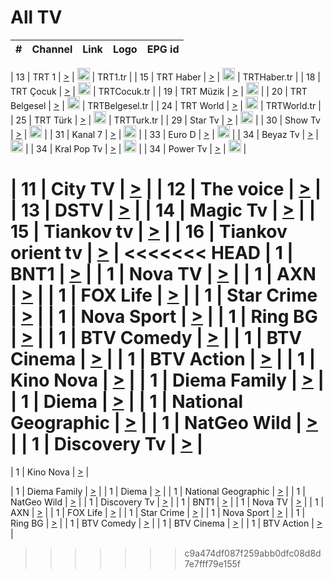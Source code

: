 <h1>All TV</h1>

| #   | Channel        | Link  | Logo | EPG id |
|:---:|:--------------:|:-----:|:----:|:------:|

| 13  | TRT 1            | [>](https://tv-trt1.medya.trt.com.tr/master.m3u8) | <img height="20" src="https://i.imgur.com/j786OLG.png"/> | TRT1.tr |
| 15  | TRT Haber        | [>](https://tv-trthaber.medya.trt.com.tr/master.m3u8) | <img height="20" src="https://i.imgur.com/OVfo8Ab.png"/> | TRTHaber.tr |
| 18  | TRT Çocuk        | [>](https://tv-trtcocuk.medya.trt.com.tr/master.m3u8) | <img height="20" src="https://i.imgur.com/QLFmD6d.png"/> | TRTCocuk.tr |
| 19  | TRT Müzik        | [>](https://tv-trtmuzik.medya.trt.com.tr/master.m3u8) | <img height="20" src="https://i.imgur.com/fIVFCEd.png"/> |
| 20  | TRT Belgesel     | [>](https://tv-trtbelgesel.medya.trt.com.tr/master.m3u8) | <img height="20" src="https://i.imgur.com/MGO87pe.png"/> | TRTBelgesel.tr |
| 24  | TRT World        | [>](https://tv-trtworld.medya.trt.com.tr/master.m3u8) | <img height="20" src="https://i.imgur.com/JEA2xpv.png"/> | TRTWorld.tr |
| 25  | TRT Türk         | [>](https://tv-trtturk.medya.trt.com.tr/master.m3u8) | <img height="20" src="https://i.imgur.com/OSTOQNw.png"/> | TRTTurk.tr |
| 29  | Star Tv   | [>](https://dogus-live.daioncdn.net/startv/startv_360p.m3u8) | <img height="20" src="https://i.imgur.com/IebUZx1.png"/> |
| 30  | Show Tv     | [>](https://ciner-live.daioncdn.net/showtv/showtv.m3u8) | <img height="20" src="https://i.imgur.com/IebUZx1.png"/> |
| 31  | Kanal 7     | [>](https://kanal7-live.daioncdn.net/kanal7/kanal7.m3u8) | <img height="20" src="https://i.imgur.com/IebUZx1.png"/> |
| 33  | Euro D    | [>](https://www.youtube.com/user/KanalD/live) | <img height="20" src="https://i.imgur.com/IebUZx1.png"/> |
| 34  | Beyaz Tv     | [>](https://beyaztv-live.daioncdn.net/beyaztv/beyaztv.m3u8) | <img height="20" src="https://i.imgur.com/IebUZx1.png"/> |
| 34  | Kral Pop Tv     | [>](https://www.youtube.com/watch?v=GuFTuKoXepw) | <img height="20" src="https://i.imgur.com/IebUZx1.png"/> |
| 34  | Power Tv     | [>](https://livetv.powerapp.com.tr/powerTV/powerhd.smil/chunklist.m3u8) | <img height="20" src="https://i.imgur.com/IebUZx1.png"/> |


| 11  | City TV | [>](https://tv.city.bg/play/tshls/citytv/index.m3u8) |
| 12  | The voice | [>](https://bss1.neterra.tv/thevoice/thevoice.m3u8) |
| 13  | DSTV | [>](http://46.249.95.140:8081/hls/data.m3u8) |
| 14  | Magic Tv | [>](https://bss1.neterra.tv/magictv/magictv.m3u8) |
| 15  | Tiankov tv | [>](https://streamer103.neterra.tv/tiankov-folk/live.m3u8) |
| 16  | Tiankov orient tv | [>](https://streamer103.neterra.tv/tiankov-orient/live.m3u8) |
<<<<<<< HEAD
| 1 | BNT1 | [>](https://ymkaya.xyz:22553/tv/bnt1/playlist.m3u8?wmsAuthSign=c2VydmVyX3RpbWU9MS85LzIwMjUgNzoyMjozNiBQTSZoYXNoX3ZhbHVlPXRHemxoRFV4M0JsMEt5VmxVandQMFE9PSZ2YWxpZG1pbnV0ZXM9NjA=) |
| 1 | Nova TV | [>](https://ymkaya.xyz:22553/tv/novatv/playlist.m3u8?wmsAuthSign=c2VydmVyX3RpbWU9MS85LzIwMjUgNzoyMjo0NiBQTSZoYXNoX3ZhbHVlPWMvd05vbENjcVJydjRFMGxET0JCUHc9PSZ2YWxpZG1pbnV0ZXM9NjA=) |
| 1 | AXN | [>](https://ymkaya.xyz:22553/tv/axn/playlist.m3u8?wmsAuthSign=c2VydmVyX3RpbWU9MS85LzIwMjUgNzoyMjo1NiBQTSZoYXNoX3ZhbHVlPVVGQks4V2dHNER3ZFBSUXZIanV1NGc9PSZ2YWxpZG1pbnV0ZXM9NjA=) |
| 1 | FOX Life | [>](https://ymkaya.xyz:22553/tv/foxlife/playlist.m3u8?wmsAuthSign=c2VydmVyX3RpbWU9MS85LzIwMjUgNzoyMzowNiBQTSZoYXNoX3ZhbHVlPVlQRGM5L281YUhVNGxFYmtEMXJpM3c9PSZ2YWxpZG1pbnV0ZXM9NjA=) |
| 1 | Star Crime | [>](https://ymkaya.xyz:22553/tv/foxcrime/playlist.m3u8?wmsAuthSign=c2VydmVyX3RpbWU9MS85LzIwMjUgNzoyMzoxNSBQTSZoYXNoX3ZhbHVlPVFQUHIzTlBhS2R3K0k4V1pjdTVrTEE9PSZ2YWxpZG1pbnV0ZXM9NjA=) |
| 1 | Nova Sport | [>](https://ymkaya.xyz:22553/tv/novasport/playlist.m3u8?wmsAuthSign=c2VydmVyX3RpbWU9MS85LzIwMjUgNzoyMzoyNiBQTSZoYXNoX3ZhbHVlPWcyRm5CTlAvWFRpeWd3VkJua2J0TXc9PSZ2YWxpZG1pbnV0ZXM9NjA=) |
| 1 | Ring BG | [>](https://ymkaya.xyz:22553/tv/ringbg/playlist.m3u8?wmsAuthSign=c2VydmVyX3RpbWU9MS85LzIwMjUgNzoyMzozNiBQTSZoYXNoX3ZhbHVlPVFBOXdrZjJyM2pPZ0FjWEFsOEo1QXc9PSZ2YWxpZG1pbnV0ZXM9NjA=) |
| 1 | BTV Comedy | [>](https://ymkaya.xyz:22553/tv/btvcomedy/playlist.m3u8?wmsAuthSign=c2VydmVyX3RpbWU9MS85LzIwMjUgNzoyMzo0NiBQTSZoYXNoX3ZhbHVlPWlESFlPRko3MlhTbUU4Y0hkb0t0cEE9PSZ2YWxpZG1pbnV0ZXM9NjA=) |
| 1 | BTV Cinema | [>](https://ymkaya.xyz:22553/tv/btvcinema/playlist.m3u8?wmsAuthSign=c2VydmVyX3RpbWU9MS85LzIwMjUgNzoyMzo1NiBQTSZoYXNoX3ZhbHVlPVFzanc2R3E1V05BUVN2aUNtbUIveVE9PSZ2YWxpZG1pbnV0ZXM9NjA=) |
| 1 | BTV Action | [>](https://ymkaya.xyz:22553/tv/btvaction/playlist.m3u8?wmsAuthSign=c2VydmVyX3RpbWU9MS85LzIwMjUgNzoyNDowNSBQTSZoYXNoX3ZhbHVlPTd6S0FNeWVXS0dYUUU4ZjhYZ2ptK2c9PSZ2YWxpZG1pbnV0ZXM9NjA=) |
| 1 | Kino Nova | [>](https://ymkaya.xyz:22553/tv/kinonova/playlist.m3u8?wmsAuthSign=c2VydmVyX3RpbWU9MS85LzIwMjUgNzoyNDoxNSBQTSZoYXNoX3ZhbHVlPXp0d1Y5QmVGZGZqazMwUWN4VkFQUXc9PSZ2YWxpZG1pbnV0ZXM9NjA=) |
| 1 | Diema Family | [>](https://ymkaya.xyz:22553/tv/diemafamily/playlist.m3u8?wmsAuthSign=c2VydmVyX3RpbWU9MS85LzIwMjUgNzoyNDoyNSBQTSZoYXNoX3ZhbHVlPXE1REZkQkxYZ2ZWbHM4MXZpeklKdlE9PSZ2YWxpZG1pbnV0ZXM9NjA=) |
| 1 | Diema | [>](https://ymkaya.xyz:22553/tv/diema/playlist.m3u8?wmsAuthSign=c2VydmVyX3RpbWU9MS85LzIwMjUgNzoyNDozNSBQTSZoYXNoX3ZhbHVlPVA4SnhGdXAvcThUVU1NTytMYWszVFE9PSZ2YWxpZG1pbnV0ZXM9NjA=) |
| 1 | National Geographic | [>](https://ymkaya.xyz:22553/tv/natgeo/playlist.m3u8?wmsAuthSign=c2VydmVyX3RpbWU9MS85LzIwMjUgNzoyNTozMyBQTSZoYXNoX3ZhbHVlPURXcmxOVFBPejRzMDNrS0F4dUNGZ3c9PSZ2YWxpZG1pbnV0ZXM9NjA=) |
| 1 | NatGeo Wild | [>](https://ymkaya.xyz:22553/tv/natgeowild/playlist.m3u8?wmsAuthSign=c2VydmVyX3RpbWU9MS85LzIwMjUgNzoyNTo0MyBQTSZoYXNoX3ZhbHVlPU4vMWh4SGVpVjRQSXZPakE5Mkh3dVE9PSZ2YWxpZG1pbnV0ZXM9NjA=) |
| 1 | Discovery Tv | [>](https://ymkaya.xyz:22553/tv/discovery/playlist.m3u8?wmsAuthSign=c2VydmVyX3RpbWU9MS85LzIwMjUgNzoyNTo1MyBQTSZoYXNoX3ZhbHVlPUwwQzF4NkV3WVFUTzgvQy9sa2dJQWc9PSZ2YWxpZG1pbnV0ZXM9NjA=) |
=======


| 1 | Kino Nova | [>](https://ymkaya.xyz:11336/tv/kinonova/playlist.m3u8?wmsAuthSign=c2VydmVyX3RpbWU9MS8yLzIwMjUgNDo0MDoyMCBBTSZoYXNoX3ZhbHVlPWlFS1FrWEtMMVRFM3l5YklUWUJQUHc9PSZ2YWxpZG1pbnV0ZXM9NjA=) |

| 1 | Diema Family | [>](https://ymkaya.xyz:11336/tv/diemafamily/playlist.m3u8?wmsAuthSign=c2VydmVyX3RpbWU9MS8yLzIwMjUgNDo0MDozMCBBTSZoYXNoX3ZhbHVlPUVUaTVKTldvZTF5WVVCM0YwL21kaXc9PSZ2YWxpZG1pbnV0ZXM9NjA=) |
| 1 | Diema | [>](https://ymkaya.xyz:11336/tv/diema/playlist.m3u8?wmsAuthSign=c2VydmVyX3RpbWU9MS8yLzIwMjUgNDo0MDo0MCBBTSZoYXNoX3ZhbHVlPVlYMWVJT2NuUjNpUTBsaytEUFFOS2c9PSZ2YWxpZG1pbnV0ZXM9NjA=) |
| 1 | National Geographic | [>](https://ymkaya.xyz:11336/tv/natgeo/playlist.m3u8?wmsAuthSign=c2VydmVyX3RpbWU9MS8yLzIwMjUgNDo0MTo0MSBBTSZoYXNoX3ZhbHVlPTJQTlVmcG5nYWx0M013eUhGRGxnd0E9PSZ2YWxpZG1pbnV0ZXM9NjA=) |
| 1 | NatGeo Wild | [>](https://ymkaya.xyz:11336/tv/natgeowild/playlist.m3u8?wmsAuthSign=c2VydmVyX3RpbWU9MS8yLzIwMjUgNDo0MTo1MSBBTSZoYXNoX3ZhbHVlPVl1OXZaTTliN0hGWEN3eDBYd1duNkE9PSZ2YWxpZG1pbnV0ZXM9NjA=) |
| 1 | Discovery Tv | [>](https://ymkaya.xyz:11336/tv/discovery/playlist.m3u8?wmsAuthSign=c2VydmVyX3RpbWU9MS8yLzIwMjUgNDo0MjowMSBBTSZoYXNoX3ZhbHVlPWtBQmdLNlY2RmQwWElzMVYzSDJyVkE9PSZ2YWxpZG1pbnV0ZXM9NjA=) |
| 1 | BNT1 | [>](https://ymkaya.xyz:11336/tv/bnt1/playlist.m3u8?wmsAuthSign=c2VydmVyX3RpbWU9MS8yLzIwMjUgNDozODozOCBBTSZoYXNoX3ZhbHVlPVVrMVlRQXpJWlhYeUh6ZFVpSC9NMUE9PSZ2YWxpZG1pbnV0ZXM9NjA=) |
| 1 | Nova TV | [>](https://ymkaya.xyz:11336/tv/novatv/playlist.m3u8?wmsAuthSign=c2VydmVyX3RpbWU9MS8yLzIwMjUgNDozODo0OCBBTSZoYXNoX3ZhbHVlPUVxQjh1a0ZzYkVGZU8zZDFGTzdreVE9PSZ2YWxpZG1pbnV0ZXM9NjA=) |
| 1 | AXN | [>](https://ymkaya.xyz:11336/tv/axn/playlist.m3u8?wmsAuthSign=c2VydmVyX3RpbWU9MS8yLzIwMjUgNDozODo1OCBBTSZoYXNoX3ZhbHVlPUpkWStGY1hkNXhaOVpPZ0thQ0FZL3c9PSZ2YWxpZG1pbnV0ZXM9NjA=) |
| 1 | FOX Life | [>](https://ymkaya.xyz:11336/tv/foxlife/playlist.m3u8?wmsAuthSign=c2VydmVyX3RpbWU9MS8yLzIwMjUgNDozOToxMCBBTSZoYXNoX3ZhbHVlPWt1ZDc1T3AzYlZDTjJnSy9TU0xJZlE9PSZ2YWxpZG1pbnV0ZXM9NjA=) |
| 1 | Star Crime | [>](https://ymkaya.xyz:11336/tv/foxcrime/playlist.m3u8?wmsAuthSign=c2VydmVyX3RpbWU9MS8yLzIwMjUgNDozOToyMCBBTSZoYXNoX3ZhbHVlPXIwVU45Nm9FR1l2enNkTG9TanBxbmc9PSZ2YWxpZG1pbnV0ZXM9NjA=) |
| 1 | Nova Sport | [>](https://ymkaya.xyz:11336/tv/novasport/playlist.m3u8?wmsAuthSign=c2VydmVyX3RpbWU9MS8yLzIwMjUgNDozOTozMCBBTSZoYXNoX3ZhbHVlPXlSZ0UxazVaM0xhSmc0NmR4T0c1T2c9PSZ2YWxpZG1pbnV0ZXM9NjA=) |
| 1 | Ring BG | [>](https://ymkaya.xyz:11336/tv/ringbg/playlist.m3u8?wmsAuthSign=c2VydmVyX3RpbWU9MS8yLzIwMjUgNDozOTo0MCBBTSZoYXNoX3ZhbHVlPTR4aUlFNHVUYWN4enY1WkVuOFZma2c9PSZ2YWxpZG1pbnV0ZXM9NjA=) |
| 1 | BTV Comedy | [>](https://ymkaya.xyz:11336/tv/btvcomedy/playlist.m3u8?wmsAuthSign=c2VydmVyX3RpbWU9MS8yLzIwMjUgNDozOTo1MCBBTSZoYXNoX3ZhbHVlPUtrMTJ2RHNTTUU1RFp1ZkVOdXFSK3c9PSZ2YWxpZG1pbnV0ZXM9NjA=) |
| 1 | BTV Cinema | [>](https://ymkaya.xyz:11336/tv/btvcinema/playlist.m3u8?wmsAuthSign=c2VydmVyX3RpbWU9MS8yLzIwMjUgNDozOTo1OSBBTSZoYXNoX3ZhbHVlPTZWcU9FZW56cG1NM1lrYy8xNE5NeHc9PSZ2YWxpZG1pbnV0ZXM9NjA=) |
| 1 | BTV Action | [>](https://ymkaya.xyz:11336/tv/btvaction/playlist.m3u8?wmsAuthSign=c2VydmVyX3RpbWU9MS8yLzIwMjUgNDo0MDoxMCBBTSZoYXNoX3ZhbHVlPUlDd0ErRkZVWThyMVZwR3c2REdGZ3c9PSZ2YWxpZG1pbnV0ZXM9NjA=) |
>>>>>>> c9a474df087f259abb0dfc08d8d7e7fff79e155f
